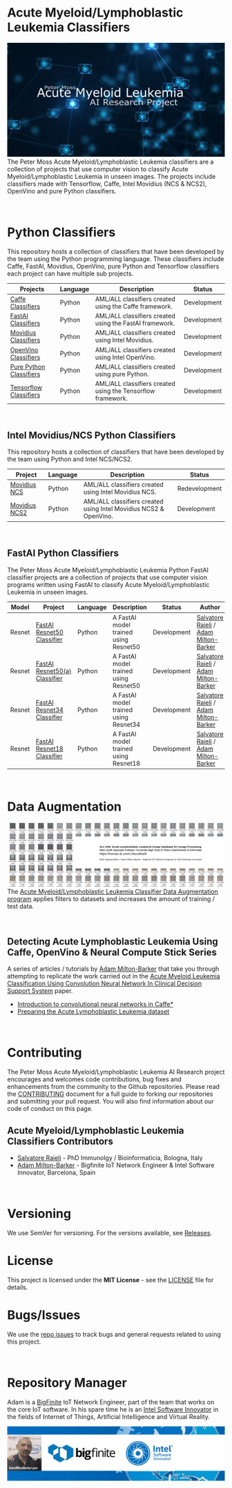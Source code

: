 # Acute Myeloid/Lymphoblastic Leukemia Classifiers
![Peter Moss Acute Myeloid/Lymphoblastic Leukemia Classifiers](Media/Images/banner.png)
The Peter Moss Acute Myeloid/Lymphoblastic Leukemia classifiers are a collection of projects that use computer vision to classify Acute Myeloid/Lymphoblastic Leukemia in unseen images. The projects include classifiers made with Tensorflow, Caffe, Intel Movidius (NCS & NCS2), OpenVino and pure Python classifiers. 

&nbsp;

# Python Classifiers
This repository hosts a collection of classifiers that have been developed by the team using the Python programming language.  These classifiers include Caffe, FastAI, Movidius, OpenVino, pure Python and Tensorflow classifiers each project can have multiple sub projects. 

| Projects  | Language | Description | Status |
| ------------- | ------------- | ------------- | ------------- | 
| [Caffe Classifiers](https://github.com/AMLResearchProject/AML-ALL-Classifiers/tree/master/Python/_Caffe/ "Caffe") | Python | AML/ALL classifiers created using the Caffe framework. | Development | 
| [FastAI Classifiers](https://github.com/AMLResearchProject/AML-ALL-Classifiers/tree/master/Python/_FastAI/ "FastAI") | Python | AML/ALL classifiers created using the FastAI framework. | Development | 
| [Movidius Classifiers](https://github.com/AMLResearchProject/AML-ALL-Classifiers/tree/master/Python/_Movidius/ "Movidius") | Python | AML/ALL classifiers created using Intel Movidius. | Development | 
| [OpenVino Classifiers](https://github.com/AMLResearchProject/AML-ALL-Classifiers/tree/master/Python/_OpenVino/ "OpenVino") | Python | AML/ALL classifiers created using Intel OpenVino. | Development | 
| [Pure Python Classifiers](https://github.com/AMLResearchProject/AML-ALL-Classifiers/tree/master/Python/_Pure/ "Pure Python") | Python | AML/ALL classifiers created using pure Python. | Development |
| [Tensorflow Classifiers](https://github.com/AMLResearchProject/AML-ALL-Classifiers/tree/master/Python/_Tensorflow/ "Tensorflow") | Python | AML/ALL classifiers created using the Tensorflow framework. | Development | 

&nbsp;

## Intel Movidius/NCS Python Classifiers
This repository hosts a collection of classifiers that have been developed by the team using Python and Intel NCS/NCS2. 

| Project | Language | Description | Status |
| ------------- | ------------- |  ------------- |  ------------- | 
| [Movidius NCS](https://github.com/AMLResearchProject/AML-ALL-Classifiers/tree/master/Python/_Movidius/NCS/ "Movidius NCS") | Python | AML/ALL classifiers created using Intel Movidius NCS. | Redevelopment |
| [Movidius NCS2](https://github.com/AMLResearchProject/AML-ALL-Classifiers/tree/master/Python/_Movidius/NCS2/ "Movidius NCS2") | Python | AML/ALL classifiers created using Intel Movidius NCS2 & OpenVino. | Development |

&nbsp;

## FastAI Python Classifiers
The Peter Moss Acute Myeloid/Lymphoblastic Leukemia Python FastAI classifier projects are a collection of projects that use computer vision programs written using FastAI to classify Acute Myeloid/Lymphoblastic Leukemia in unseen images.

| Model  | Project | Language | Description | Status | Author | 
| -------------  |  ------------- | ------------- | ------------- | ------------- | ------------- |
| Resnet  | [FastAI Resnet50 Classifier](https://github.com/AMLResearchProject/AML-ALL-Classifiers/tree/master/Python/_FastAI/Resnet50/ALL-FastAI-Resnet-50.ipynb "FastAI Resnet50 Classifier") | Python | A FastAI model trained using Resnet50 |  Development | [Salvatore Raieli](https://github.com/salvatorera "Salvatore Raieli") / [Adam Milton-Barker](https://github.com/AdamMiltonBarker "Adam Milton-Barker") | 
| Resnet | [FastAI Resnet50(a) Classifier](https://github.com/AMLResearchProject/AML-ALL-Classifiers/tree/master/Python/_FastAI/Resnet50/ALL-FastAI-Resnet-50-a.ipynb "FastAI Resnet50(a) Classifier") | Python | A FastAI model trained using Resnet50 |  Development | [Salvatore Raieli](https://github.com/salvatorera "Salvatore Raieli") / [Adam Milton-Barker](https://github.com/AdamMiltonBarker "Adam Milton-Barker") | 
| Resnet | [FastAI Resnet34 Classifier](https://github.com/AMLResearchProject/AML-ALL-Classifiers/tree/master/Python/_FastAI/Resnet34/ALL-FastAI-Resnet-34.ipynb "FastAI Resnet34 Classifier") | Python | A FastAI model trained using Resnet34 |  Development | [Salvatore Raieli](https://github.com/salvatorera "Salvatore Raieli") / [Adam Milton-Barker](https://github.com/AdamMiltonBarker "Adam Milton-Barker") | 
| Resnet | [FastAI Resnet18 Classifier](https://github.com/AMLResearchProject/AML-ALL-Classifiers/blob/master/Python/_FastAI/Resnet18/ALL_FastAI_Resnet_18.ipynb "FastAI Resnet18 Classifier") | Python | A FastAI model trained using Resnet18 |  Development | [Salvatore Raieli](https://github.com/salvatorera "Salvatore Raieli") / [Adam Milton-Barker](https://github.com/AdamMiltonBarker "Adam Milton-Barker") | 

&nbsp;

# Data Augmentation
![Acute Myeloid/Lymphoblastic Leukemia Classifier Data Augmentation program](Python/Augmentation/Media/Images/bannerThin.png)
The [Acute Myeloid/Lymphoblastic Leukemia Classifier Data Augmentation program](https://github.com/AMLResearchProject/AML-ALL-Classifiers/tree/master/Python/Augmentation "Acute Myeloid/Lymphoblastic Leukemia Classifier Data Augmentation program") applies filters to datasets and increases the amount of training / test data.

&nbsp;

## Detecting Acute Lymphoblastic Leukemia Using Caffe, OpenVino & Neural Compute Stick Series 
A series of articles / tutorials by [Adam Milton-Barker](https://github.com/AdamMiltonBarker "Adam Milton-Barker") that take you through attempting to replicate the work carried out in the [Acute Myeloid Leukemia Classification Using Convolution Neural Network In Clinical Decision Support System](https://airccj.org/CSCP/vol7/csit77505.pdf "Acute Myeloid Leukemia Classification Using Convolution Neural Network In Clinical Decision Support System") paper.

- [Introduction to convolutional neural networks in Caffe*](https://github.com/AMLResearchProject/AML-ALL-Classifiers/blob/master/Python/_Caffe/allCNN/Caffe-Layers.md "Introduction to convolutional neural networks in Caffe*")
- [Preparing the Acute Lymphoblastic Leukemia dataset](https://github.com/AMLResearchProject/AML-ALL-Classifiers/blob/master/Python/_Caffe/allCNN/Data-Sorting.md "Preparing the Acute Lymphoblastic Leukemia dataset")

&nbsp;

# Contributing
The Peter Moss Acute Myeloid/Lymphoblastic Leukemia AI Research project encourages and welcomes code contributions, bug fixes and enhancements from the community to the Github repositories. Please read the [CONTRIBUTING](https://github.com/AMLResearchProject/AML-ALL-Classifiers/blob/master/CONTRIBUTING.md "CONTRIBUTING") document for a full guide to forking our repositories and submitting your pull request. You will also find information about our code of conduct on this page.

## Acute Myeloid/Lymphoblastic Leukemia Classifiers Contributors

- [Salvatore Raieli](https://github.com/salvatorera "Salvatore Raieli") - PhD Immunolgy / Bioinformaticia, Bologna, Italy
- [Adam Milton-Barker](https://github.com/AdamMiltonBarker "Adam Milton-Barker") - Bigfinite IoT Network Engineer & Intel Software Innovator, Barcelona, Spain

&nbsp;

# Versioning
We use SemVer for versioning. For the versions available, see [Releases](https://github.com/AMLResearchProject/AML-ALL-Classifiers/releases "Releases").

# License
This project is licensed under the **MIT License** - see the [LICENSE](https://github.com/AMLResearchProject/AML-ALL-Classifiers/blob/master/LICENSE "LICENSE") file for details.

# Bugs/Issues
We use the [repo issues](https://github.com/AMLResearchProject/AML-ALL-Classifiers/issues "repo issues") to track bugs and general requests related to using this project.  

&nbsp;

# Repository Manager
Adam is a [BigFinite](https://www.bigfinite.com "BigFinite") IoT Network Engineer, part of the team that works on the core IoT software. In his spare time he is an [Intel Software Innovator](https://software.intel.com/en-us/intel-software-innovators/overview "Intel Software Innovator") in the fields of Internet of Things, Artificial Intelligence and Virtual Reality.

[![Adam Milton-Barker: BigFinte IoT Network Engineer & Intel® Software Innovator](Media/Images/Adam-Milton-Barker.jpg)](https://github.com/AdamMiltonBarker)